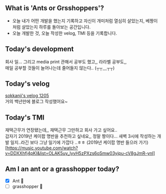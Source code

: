 ## What is 'Ants or Grsshoppers'?

- 오늘 내가 어떤 개발을 했는지 기록하고 자신이 개미처럼 열심히 살았는지, 베짱이처럼 살았는지 하루를 돌아보는 공간입니다.
- 오늘 개발한 것, 오늘 작성한 velog, TMI 등을 기록합니다.
  <br>

## Today's development

회사 일... 그리고 media print 관해서 공부도 했고,, 라라벨 공부도,, <br>
매일 공부할 것들이 늘어나는데 줄어들지 않는다.. (┬┬﹏┬┬)

## Today's velog

[sokkanji's velog 1205](https://velog.io/@sokkanji/Git-git-commit-message-%EB%B3%80%EA%B2%BD%ED%95%98%EA%B8%B0)
<br>
거의 백년만에 블로그 작성했어요~ 

## Today's TMI

재택근무가 연장됐는데,, 재택근무 그만하고 회사 가고 싶어요..
<br>
갑자기 2019년 케이팝 명반을 추천하고 싶네요,, 정말 짱이다... 새벽 3시에 작성하는 개발 일지..라긴 보다 그냥 일기에 가깝다 ..ㅎㅎ
(2019년 케이팝 명반 들으러 가기)[https://music.youtube.com/watch?v=DDXXhfj4pKI&list=OLAK5uy_lyvH5zPXzs6oSmw03yjpu-cV8gJmR-ynI] 

## Am I an ant or a grasshopper today?

- [x] Ant 🐜
- [ ] grasshopper 🦗
